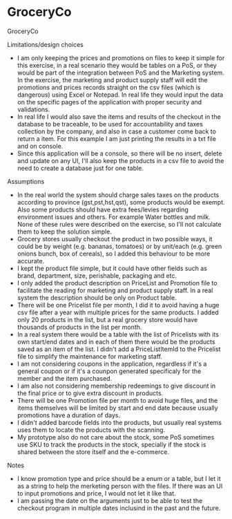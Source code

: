# GroceryCo
GroceryCo

Limitations/design choices
- I am only keeping the prices and promotions on files to keep it simple for this exercise, in a real scenario they would be tables on a PoS, or 
they would be part of the integration between PoS and the Marketing system. In the exercise, the marketing and product supply staff will edit
the promotions and prices records straight on the csv files (which is dangerous) using Excel or Notepad. In real life they would input the data on the specific pages of the application with proper security and validations.
- In real life I would also save the items and results of the checkout in the database to be traceable, to be used for accountability and taxes collection by the company, and also in case a customer come back to return a item.
For this example I am just printing the results in a txt file and on console.
- Since this application will be a console, so there will be no insert, delete and update on any UI, I'll also keep the products in a csv file to avoid the need to create a database just for one table.

Assumptions
- In the real world the system should charge sales taxes on the products according to province (gst,pst,hst,qst), some products would be exempt.
Also some products should have extra fees/levies regarding environment issues and others. For example Water bottles and milk. 
None of these rules were described on the exercise, so I'll not calculate them to keep the solution simple.
- Grocery stores usually checkout the product in two possible ways, it could be by weight (e.g. bananas, tomatoes) or by unit/each (e.g. green onions bunch, box of cereals),
so I added this behaviour to be more accurate.
- I kept the product file simple, but it could have other fields such as brand, department, size, perishable, packaging and etc.
- I only added the product description on PriceList and Promotion file to facilitate the reading for marketing and product supply staff. In a real system the description should be only on Product table.
- There will be one Pricelist file per month, I did it to avoid having a huge csv file after a year with multiple prices for the same products. I added only 20 products in the list, but a real grocery store would have thousands of products in the list per month.
- In a real system there would be a table with the list of Pricelists with its own start/end dates and in each of them there would be the products saved as an item of the list. I didn't add a PriceListItemId to the Pricelist file to simplify the maintenance for marketing staff.
- I am not considering coupons in the application, regardless if it's a general coupon or if it's a counpon generated specificaly for the member and the item purchased.
- I am also not considering membership redeemings to give discount in the final price or to give extra discount in products.
- There will be one Promotion file per month to avoid huge files, and the items themselves will be limited by start and end date because usually promotions have a duration of days.
- I didn't added barcode fields into the products, but usually real systems uses them to locate the products with the scanning.
- My prototype also do not care about the stock, some PoS sometimes use SKU to track the products in the stock, specially if the stock is shared between the store itself and the e-commerce.

Notes
- I know promotion type and price should be a enum or a table, but I let it as a string to help the merketing person with the files. If there was an UI to input promotions and price, I would not let it like that.
- I am passing the date on the arguments just to be able to test the checkout program in multiple dates inclusind in the past and the future.